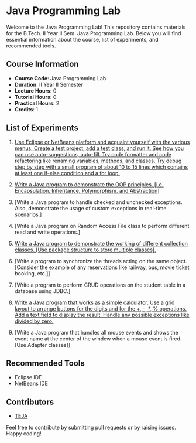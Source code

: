 # Java Programming Lab

Welcome to the Java Programming Lab! This repository contains materials for the B.Tech. II Year II Sem. Java Programming Lab. Below you will find essential information about the course, list of experiments, and recommended tools.

## Course Information

- **Course Code**: Java Programming Lab
- **Duration**: II Year II Semester
- **Lecture Hours**: 0
- **Tutorial Hours**: 0
- **Practical Hours**: 2
- **Credits**: 1

## List of Experiments

1. [Use Eclipse or NetBeans platform and acquaint yourself with the various menus. Create a test project, add a test class, and run it. See how you can use auto-suggestions, auto-fill. Try code formatter and code refactoring like renaming variables, methods, and classes. Try debug step by step with a small program of about 10 to 15 lines which contains at least one if-else condition and a for loop.](https://github.com/helloworld9948/JAVA/blob/main/PrimeNumberChecker.java)

2. [Write a Java program to demonstrate the OOP principles. [i.e., Encapsulation, Inheritance, Polymorphism, and Abstraction]](https://github.com/helloworld9948/JAVA/tree/main/OOP%20principles)

3. [Write a Java program to handle checked and unchecked exceptions. Also, demonstrate the usage of custom exceptions in real-time scenarios.]

4. [Write a Java program on Random Access File class to perform different read and write operations.]

5. [Write a Java program to demonstrate the working of different collection classes. [Use package structure to store multiple classes].](https://github.com/helloworld9948/JAVA/tree/main/Collections)

6. [Write a program to synchronize the threads acting on the same object. [Consider the example of any reservations like railway, bus, movie ticket booking, etc.]]

7. [Write a program to perform CRUD operations on the student table in a database using JDBC.]

8. [Write a Java program that works as a simple calculator. Use a grid layout to arrange buttons for the digits and for the +, -, *, % operations. Add a text field to display the result. Handle any possible exceptions like divided by zero.](https://github.com/helloworld9948/JAVA/tree/main/Calc)

9. [Write a Java program that handles all mouse events and shows the event name at the center of the window when a mouse event is fired. [Use Adapter classes]]

## Recommended Tools

- Eclipse IDE
- NetBeans IDE

## Contributors

- [TEJA](https://github.com/helloworld9948)

Feel free to contribute by submitting pull requests or by raising issues. Happy coding!
